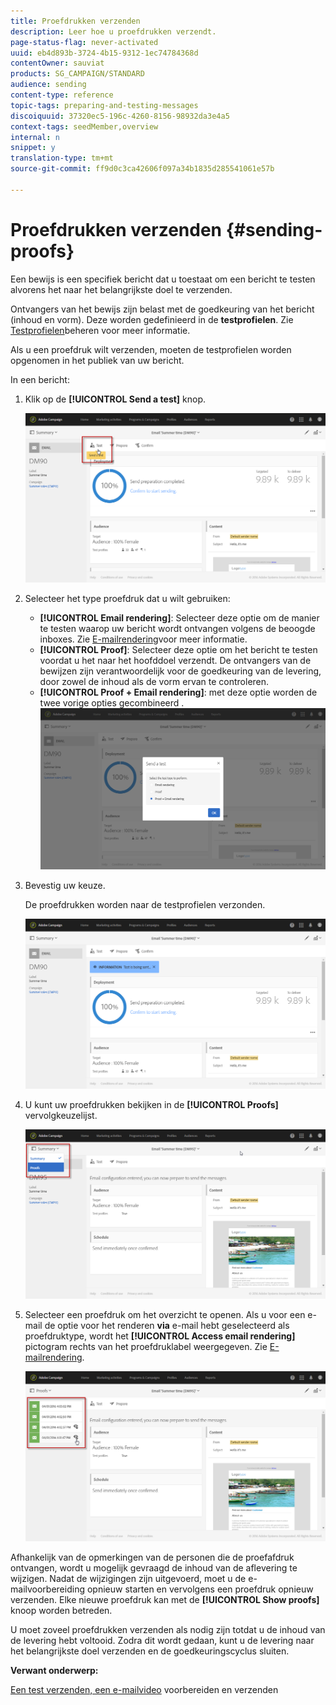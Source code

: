 ```yaml
---
title: Proefdrukken verzenden
description: Leer hoe u proefdrukken verzendt.
page-status-flag: never-activated
uuid: eb4d893b-3724-4b15-9312-1ec74784368d
contentOwner: sauviat
products: SG_CAMPAIGN/STANDARD
audience: sending
content-type: reference
topic-tags: preparing-and-testing-messages
discoiquuid: 37320ec5-196c-4260-8156-98932da3e4a5
context-tags: seedMember,overview
internal: n
snippet: y
translation-type: tm+mt
source-git-commit: ff9d0c3ca42606f097a34b1835d285541061e57b

---
```



# Proefdrukken verzenden {#sending-proofs}

Een bewijs is een specifiek bericht dat u toestaat om een bericht te testen alvorens het naar het belangrijkste doel te verzenden.

Ontvangers van het bewijs zijn belast met de goedkeuring van het bericht (inhoud en vorm). Deze worden gedefinieerd in de **testprofielen**. Zie [Testprofielen](../../audiences/using/managing-test-profiles.md)beheren voor meer informatie.

Als u een proefdruk wilt verzenden, moeten de testprofielen worden opgenomen in het publiek van uw bericht.

In een bericht:

1. Klik op de **[!UICONTROL Send a test]** knop.

   ![](assets/bat_select.png)

1. Selecteer het type proefdruk dat u wilt gebruiken:

   * **[!UICONTROL Email rendering]**: Selecteer deze optie om de manier te testen waarop uw bericht wordt ontvangen volgens de beoogde inboxes. Zie [E-mailrendering](../../sending/using/email-rendering.md)voor meer informatie.
   * **[!UICONTROL Proof]**: Selecteer deze optie om het bericht te testen voordat u het naar het hoofddoel verzendt. De ontvangers van de bewijzen zijn verantwoordelijk voor de goedkeuring van de levering, door zowel de inhoud als de vorm ervan te controleren.
   * **[!UICONTROL Proof + Email rendering]**: met deze optie worden de twee vorige opties gecombineerd .
   ![](assets/bat_select1.png)

1. Bevestig uw keuze.

   De proefdrukken worden naar de testprofielen verzonden.

   ![](assets/bat_select2.png)

1. U kunt uw proefdrukken bekijken in de **[!UICONTROL Proofs]** vervolgkeuzelijst.

   ![](assets/bat_view.png)

1. Selecteer een proefdruk om het overzicht te openen. Als u voor een e-mail de optie voor het renderen **via** e-mail hebt geselecteerd als proefdruktype, wordt het **[!UICONTROL Access email rendering]** pictogram rechts van het proefdruklabel weergegeven. Zie [E-mailrendering](../../sending/using/email-rendering.md).

   ![](assets/bat_view2.png)

Afhankelijk van de opmerkingen van de personen die de proefafdruk ontvangen, wordt u mogelijk gevraagd de inhoud van de aflevering te wijzigen. Nadat de wijzigingen zijn uitgevoerd, moet u de e-mailvoorbereiding opnieuw starten en vervolgens een proefdruk opnieuw verzenden. Elke nieuwe proefdruk kan met de **[!UICONTROL Show proofs]** knoop worden betreden.

U moet zoveel proefdrukken verzenden als nodig zijn totdat u de inhoud van de levering hebt voltooid. Zodra dit wordt gedaan, kunt u de levering naar het belangrijkste doel verzenden en de goedkeuringscyclus sluiten.

**Verwant onderwerp:**

[Een test verzenden, een e-mailvideo](https://docs.adobe.com/content/help/en/campaign-learn/campaign-standard-tutorials/getting-started/sending-test-preparing-sending-email.html) voorbereiden en verzenden
